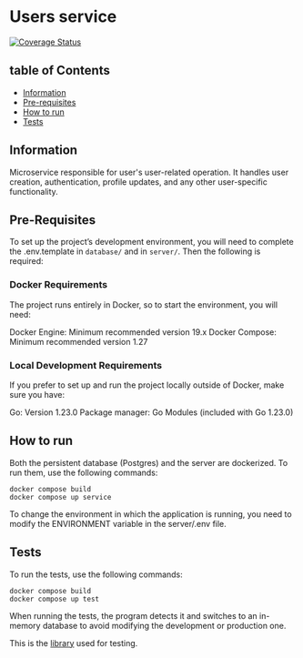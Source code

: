 # Users service
[![Coverage Status](https://coveralls.io/repos/github/The-Psyducks/users-service/badge.svg?branch=main)](https://coveralls.io/github/The-Psyducks/users-service?branch=main)

## table of Contents

- [Information](#information)
- [Pre-requisites](#pre-requisites)
- [How to run](#how-to-run)
- [Tests](#tests)

## Information

Microservice responsible for user's user-related operation. It handles user creation, authentication, profile updates, and any other user-specific functionality.

## Pre-Requisites

To set up the project’s development environment, you will need to complete the .env.template in `database/` and in `server/`. Then the following is required: 

### Docker Requirements
The project runs entirely in Docker, so to start the environment, you will need:

Docker Engine: Minimum recommended version 19.x
Docker Compose: Minimum recommended version 1.27

### Local Development Requirements
If you prefer to set up and run the project locally outside of Docker, make sure you have:

Go: Version 1.23.0
Package manager: Go Modules (included with Go 1.23.0)

## How to run

Both the persistent database (Postgres) and the server are dockerized. To run them, use the following commands:

```
docker compose build
docker compose up service
```

To change the environment in which the application is running, you need to modify the ENVIRONMENT variable in the server/.env file.

## Tests

To run the tests, use the following commands:

```
docker compose build
docker compose up test
```

When running the tests, the program detects it and switches to an in-memory database to avoid modifying the development or production one.

This is the  [library](https://gin-gonic.com/docs/testing/)  used for testing.
